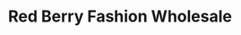 ---
title: "Red Berry Fashion Wholesale"
url: /collingwood/red-berry-fashion-wholesale/
shop: clothes
---